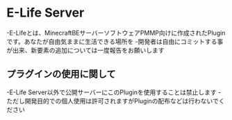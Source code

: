 # E-Life Server
-E-Lifeとは、MinecraftBEサーバーソフトウェアPMMP向けに作成されたPluginです。あなたが自由気ままに生活できる場所を
-開発者は自由にコミットする事が出来、新要素の追加については一度報告をお願いします

## プラグインの使用に関して
-E-Life Server以外で公開サーバーにこのPluginを使用することは禁止します
-ただし開発目的での個人使用は許可されますがPluginの配布などは行わないでください

